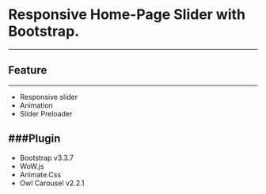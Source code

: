 # Responsive Home-Page Slider with Bootstrap.
---


## Feature
------
* Responsive slider
* Animation
* Slider Preloader

###Plugin
-------
* Bootstrap v3.3.7 
* WoW.js
* Animate.Css
* Owl Carousel v2.2.1
